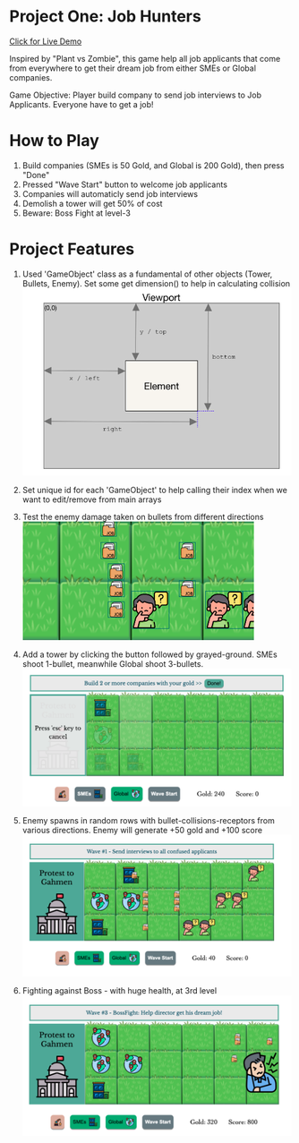 # Project One: Job Hunters

[Click for Live Demo](https://dreamy-edison-d56176.netlify.app/)

Inspired by "Plant vs Zombie", this game help all job applicants that come from everywhere to get their dream job from either SMEs or Global companies.

Game Objective:
Player build company to send job interviews to Job Applicants. Everyone have to get a job!

# How to Play

1. Build companies (SMEs is 50 Gold, and Global is 200 Gold), then press "Done"
1. Pressed "Wave Start" button to welcome job applicants
1. Companies will automaticly send job interviews
1. Demolish a tower will get 50% of cost
1. Beware: Boss Fight at level-3


# Project Features

1. Used 'GameObject' class as a fundamental of other objects (Tower, Bullets, Enemy). Set some get dimension() to help in calculating collision
![background](./assets/readme/getter.jpg)

1. Set unique id for each 'GameObject' to help calling their index when we want to edit/remove from main arrays

1. Test the enemy damage taken on bullets from different directions
![background](./assets/readme/testing-collision-diff-angle.jpg)


1. Add a tower by clicking the button followed by grayed-ground. SMEs shoot 1-bullet, meanwhile Global shoot 3-bullets.
![background](./assets/readme/build-by-clicking.jpg)

1. Enemy spawns in random rows with bullet-collisions-receptors from various directions. Enemy will generate +50 gold and +100 score
![background](./assets/readme/enemy-spawn-randomly.jpg)


1. Fighting against Boss - with huge health, at 3rd level
![background](./assets/readme/boss-fight.jpg)
